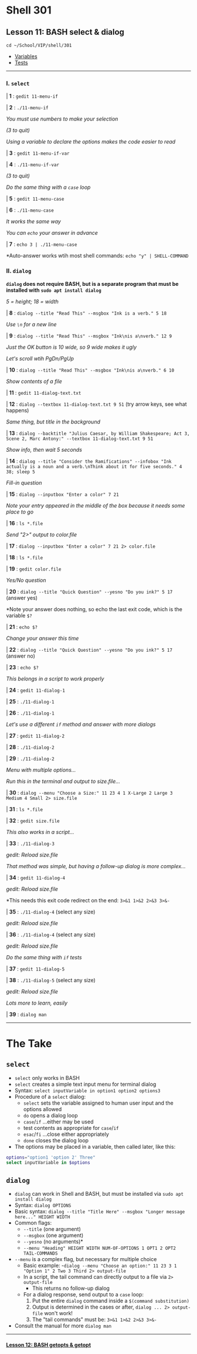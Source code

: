 # Shell 301
## Lesson 11: BASH select & dialog

`cd ~/School/VIP/shell/301`

- [Variables](https://github.com/inkVerb/vip/blob/master/Cheat-Sheets/Variables.md)
- [Tests](https://github.com/inkVerb/vip/blob/master/Cheat-Sheets/Tests.md)

___

### I. `select`

| **1** : `gedit 11-menu-if`

| **2** : `./11-menu-if`

*You must use numbers to make your selection*

*(3 to quit)*

*Using a variable to declare the options makes the code easier to read*

| **3** : `gedit 11-menu-if-var`

| **4** : `./11-menu-if-var`

*(3 to quit)*

*Do the same thing with a `case` loop*

| **5** : `gedit 11-menu-case`

| **6** : `./11-menu-case`

*It works the same way*

*You can `echo` your answer in advance*

| **7** : `echo 3 | ./11-menu-case`

*Auto-answer works wtih most shell commands: `echo "y" | SHELL-COMMAND`

### II. `dialog`

**`dialog` does not require BASH, but is a separate program that must be installed with `sudo apt install dialog`**

*5 = height; 18 = width*

| **8** : `dialog --title "Read This" --msgbox "Ink is a verb." 5 18`

*Use `\n` for a new line*

| **9** : `dialog --title "Read This" --msgbox "Ink\nis a\nverb." 12 9`

*Just the OK button is 10 wide, so 9 wide makes it ugly*

*Let's scroll wtih PgDn/PgUp*

| **10** : `dialog --title "Read This" --msgbox "Ink\nis a\nverb." 6 10`

*Show contents of a file*

| **11** : `gedit 11-dialog-text.txt`

| **12** : `dialog --textbox 11-dialog-text.txt 9 51` (try arrow keys, see what happens)

*Same thing, but title in the background*

| **13** : `dialog --backtitle "Julius Caesar, by William Shakespeare; Act 3, Scene 2, Marc Antony:" --textbox 11-dialog-text.txt 9 51`

*Show info, then wait 5 seconds*

| **14** : `dialog --title "Consider the Ramifications" --infobox "Ink actually is a noun and a verb.\nThink about it for five seconds." 4 38; sleep 5`

*Fill-in question*

| **15** : `dialog --inputbox "Enter a color" 7 21`

*Note your entry appeared in the middle of the box because it needs some place to go*

| **16** : `ls *.file`

*Send "2>" output to color.file*

| **17** : `dialog --inputbox "Enter a color" 7 21 2> color.file`

| **18** : `ls *.file`

| **19** : `gedit color.file`

*Yes/No question*

| **20** : `dialog --title "Quick Question" --yesno "Do you ink?" 5 17` (answer yes)

*Note your answer does nothing, so echo the last exit code, which is the variable `$?`

| **21** : `echo $?`

*Change your answer this time*

| **22** : `dialog --title "Quick Question" --yesno "Do you ink?" 5 17` (answer no)

| **23** : `echo $?`

*This belongs in a script to work properly*

| **24** : `gedit 11-dialog-1`

| **25** : `./11-dialog-1`

| **26** : `./11-dialog-1`

*Let's use a different `if` method and answer with more dialogs*

| **27** : `gedit 11-dialog-2`

| **28** : `./11-dialog-2`

| **29** : `./11-dialog-2`

*Menu with multiple options...*

*Run this in the terminal and output to size.file...*

| **30** : `dialog --menu "Choose a Size:" 11 23 4 1 X-Large 2 Large 3 Medium 4 Small 2> size.file`

| **31** : `ls *.file`

| **32** : `gedit size.file`

*This also works in a script...*

| **33** : `./11-dialog-3`

*gedit: Reload size.file*

*That method was simple, but having a follow-up dialog is more complex...*

| **34** : `gedit 11-dialog-4`

*gedit: Reload size.file*

*This needs this exit code redirect on the end: `3>&1 1>&2 2>&3 3>&-`

| **35** : `./11-dialog-4` (select any size)

*gedit: Reload size.file*

| **36** : `./11-dialog-4` (select any size)

*gedit: Reload size.file*

*Do the same thing with `if` tests*

| **37** : `gedit 11-dialog-5`

| **38** : `./11-dialog-5` (select any size)

*gedit: Reload size.file*

*Lots more to learn, easily*

| **39** : `dialog man`

___

# The Take

## `select`
- `select` only works in BASH
- `select` creates a simple text input menu for terminal dialog
- Syntax: `select inputVariable in option1 option2 options3`
- Procedure of a `select` dialog:
  - `select` sets the variable assigned to human user input and the options allowed
  - `do` opens a dialog loop
  - `case`/`if` ...either may be used
  - test contents as appropriate for `case`/`if`
  - `esac`/`fi` ...close either appropriately
  - `done` closes the dialog loop
- The options may be placed in a variable, then called later, like this:
```bash
options="option1 'option 2' Three"
select inputVariable in $options
```

## `dialog`
- `dialog` can work in Shell and BASH, but must be installed via `sudo apt install dialog`
- Syntax: `dialog OPTIONS`
- Basic syntax: `dialog --title "Title Here" --msgbox "Longer message here..." HEIGHT WIDTH`
- Common flags:
  - `--title` (one argument)
  - `--msgbox` (one argument)
  - `--yesno` (no arguments)*
  - `--menu "Heading" HEIGHT WIDTH NUM-OF-OPTIONS 1 OPT1 2 OPT2 TAIL-COMMANDS`
- `--menu` is a complex flag, but necessary for multiple choice
  - Basic example:
    -`dialog --menu "Choose an option:" 11 23 3 1 "Option 1" 2 Two 3 Third 2> output-file`
  - In a script, the tail command can directly output to a file via `2> output-file`
    - This returns no follow-up dialog
  - For a dialog response, send output to a `case` loop:
    1. Put the entire `dialog` command inside a `$(command substitution)`
    2. Output is determined in the cases or after, `dialog ... 2> output-file` won't work!
    3. The "tail commands" must be: `3>&1 1>&2 2>&3 3>&-`
- Consult the manual for more `dialog man`
___

#### [Lesson 12: BASH getopts & getopt](https://github.com/inkVerb/vip/blob/master/301-shell/Lesson-12.md)

